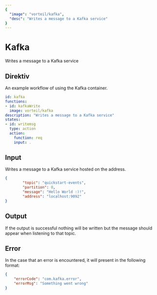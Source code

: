```yaml
---
{
  "image": "vorteil/kafka",
  "desc": "Writes a message to a Kafka service"
}
---
```


# Kafka

Writes a message to a Kafka service


## Direktiv

An example workflow of using the Kafka container.

```yaml
id: kafka
functions:
- id: kafkaWrite
  image: vorteil/kafka
description: "Writes a message to a Kafka service"
states:
- id: writemsg
  type: action
  action:
    function: req
    input: .
```

## Input

Writes a message to a Kafka service hosted on the address.

```json
{
        "topic": "quickstart-events",
        "partition": 0,
        "message": "Hello World :)!",
        "address": "localhost:9092"
}
```

## Output

If the output is successful nothing will be written but the message should appear when listening to that topic.

## Error

In the case that an error is encountered, it will present in the following format:

```json
{
    "errorCode": "com.kafka.error",
    "errorMsg": "Something went wrong"
}
```
